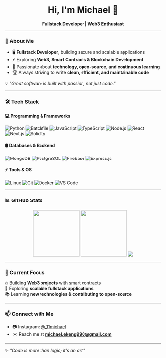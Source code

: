 <h1 align="center">Hi, I'm Michael 👋</h1>
<p align="center">
  <b>Fullstack Developer | Web3 Enthusiast</b>
</p>

---

### 🚀 About Me
- 🖥️ **Fullstack Developer**, building secure and scalable applications  
- ⚡ Exploring **Web3, Smart Contracts & Blockchain Development**  
- 📌 Passionate about **technology, open-source, and continuous learning**  
- 🏆 Always striving to write **clean, efficient, and maintainable code**  

💡 *"Great software is built with passion, not just code."*  

---

### 🛠️ Tech Stack

#### **💻 Programming & Frameworks**
![Python](https://img.shields.io/badge/Python-3776AB?style=for-the-badge&logo=python&logoColor=white)
![Batchfile](https://img.shields.io/badge/Batchfile-%230078D4?style=for-the-badge&logo=windows&logoColor=white)
![JavaScript](https://img.shields.io/badge/JavaScript-F7DF1E?style=for-the-badge&logo=javascript&logoColor=black)
![TypeScript](https://img.shields.io/badge/TypeScript-007ACC?style=for-the-badge&logo=typescript&logoColor=white)
![Node.js](https://img.shields.io/badge/Node.js-339933?style=for-the-badge&logo=node.js&logoColor=white)
![React](https://img.shields.io/badge/React-61DAFB?style=for-the-badge&logo=react&logoColor=black)
![Next.js](https://img.shields.io/badge/Next.js-000000?style=for-the-badge&logo=next.js&logoColor=white)
![Solidity](https://img.shields.io/badge/Solidity-363636?style=for-the-badge&logo=solidity&logoColor=white)

#### **🛢️ Databases & Backend**
![MongoDB](https://img.shields.io/badge/MongoDB-47A248?style=for-the-badge&logo=mongodb&logoColor=white)
![PostgreSQL](https://img.shields.io/badge/PostgreSQL-336791?style=for-the-badge&logo=postgresql&logoColor=white)
![Firebase](https://img.shields.io/badge/Firebase-FFCA28?style=for-the-badge&logo=firebase&logoColor=black)
![Express.js](https://img.shields.io/badge/Express.js-000000?style=for-the-badge&logo=express&logoColor=white)

#### **⚡ Tools & OS**
![Linux](https://img.shields.io/badge/Linux-FCC624?style=for-the-badge&logo=linux&logoColor=black)
![Git](https://img.shields.io/badge/Git-F05032?style=for-the-badge&logo=git&logoColor=white)
![Docker](https://img.shields.io/badge/Docker-2496ED?style=for-the-badge&logo=docker&logoColor=white)
![VS Code](https://img.shields.io/badge/VS%20Code-007ACC?style=for-the-badge&logo=visualstudiocode&logoColor=white)

---

### 📊 GitHub Stats
<p align="center">
  <img src="https://github-readme-stats.vercel.app/api?username=Ekeng-990&show_icons=true&theme=tokyonight" height="150">
  <img src="https://github-readme-streak-stats.herokuapp.com/?user=Ekeng-990&theme=tokyonight" height="150">
   <img src="https://github-readme-stats.vercel.app/api/top-langs/?username=Ekeng-990&layout=compact&theme=tokyonight">
</p>


---

### 🌱 Current Focus
🔥 Building **Web3 projects** with smart contracts  
🚀 Exploring **scalable fullstack applications**  
📚 Learning **new technologies & contributing to open-source**  

---

### 📫 Connect with Me
- 📷 Instagram: [@_11michael](https://www.instagram.com/_11michael)  
- ✉️ Reach me at **michael.ekeng990@gmail.com**  

---

✨ *"Code is more than logic; it's an art."*  


<!-- Created by CHATGPT LO2L -->
